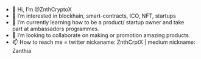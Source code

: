 - 👋 Hi, I’m @ZnthCryptoX
- 👀 I’m interested in blockhain, smart-contracts, ICO, NFT, startups
- 🌱 I’m currently learning how to be a product/ startup owner and take part at ambassadors programmes. 
- 💞️ I’m looking to collaborate on making or promotion amazing products
- 📫 How to reach me = twitter nickaname: ZnthCrptX | medium nickname: Zanthia

<!---
ZnthCryptoX/ZnthCryptoX is a ✨ special ✨ repository because its `README.md` (this file) appears on your GitHub profile.
You can click the Preview link to take a look at your changes.
--->
